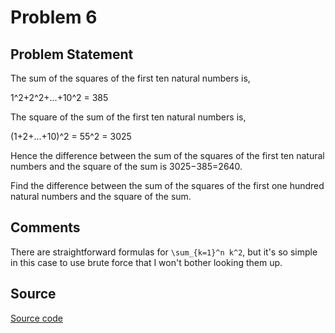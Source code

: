 # Problem 6

## Problem Statement

The sum of the squares of the first ten natural numbers is,

1^2+2^2+...+10^2 = 385

The square of the sum of the first ten natural numbers is,

(1+2+...+10)^2 = 55^2 = 3025

Hence the difference between the sum of the squares of the first ten
natural numbers and the square of the sum is 3025−385=2640.

Find the difference between the sum of the squares of the first one
hundred natural numbers and the square of the sum.

## Comments

There are straightforward formulas for `\sum_{k=1}^n k^2`, but it's so
simple in this case to use brute force that I won't bother looking
them up.


## Source

[Source code](https://github.com/fizbin/pe100challenge/blob/master{{page.url}}/src/main.rs)
